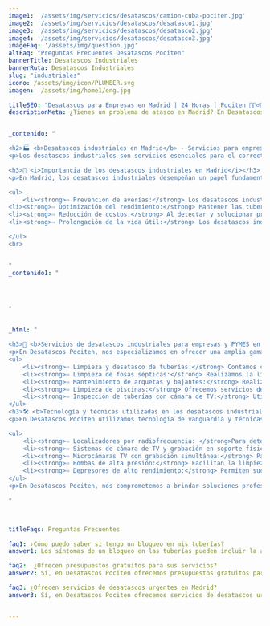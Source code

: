 ```yaml
---
image1: '/assets/img/servicios/desatascos/camion-cuba-pociten.jpg'
image2: '/assets/img/servicios/desatascos/desatasco1.jpg'
image3: '/assets/img/servicios/desatascos/desatasco2.jpg'
image4: '/assets/img/servicios/desatascos/desatasco3.jpg'
imageFaq: '/assets/img/question.jpg'
altFaq: "Preguntas Frecuentes Desatascos Pociten"
bannerTitle: Desatascos Industriales
bannerRuta: Desatascos Industriales
slug: "industriales"
icono: /assets/img/icon/PLUMBER.svg
imagen:  /assets/img/home1/eng.jpg

titleSEO: "Desatascos para Empresas en Madrid | 24 Horas | Pociten 💪👷‍♂️🚰"
descriptionMeta: ¿Tienes un problema de atasco en Madrid? En Desatascos Pociten ofrecemos servicios de desatrancos urgentes con soluciones rápidas y profesionales. ¡Contacta con nosotros y soluciona tu problema de atasco hoy mismo! 💪👷‍♂️🚰


_contenido: "

<h2>🏭 <b>Desatascos industriales en Madrid</b> - Servicios para empresas y PYMES en Desatascos Pociten</h2>
<p>Los desatascos industriales son servicios esenciales para el correcto funcionamiento de las instalaciones empresariales. En Desatascos Pociten, ofrecemos soluciones para empresas y PYMES en Madrid, especializándonos en desatrancos, desatascos 24 horas y mantenimiento de fosas sépticas, alcantarillado, bajantes, arquetas e inspección con cámara TV. Utilizando tecnología y técnicas especializadas, garantizamos resultados eficientes y profesionales en la región madrileña.</p>

<h3>🌟 <i>Importancia de los desatascos industriales en Madrid</i></h3>
<p>En Madrid, los desatascos industriales desempeñan un papel fundamental en el mantenimiento y funcionamiento óptimo de las instalaciones industriales. Estos servicios son esenciales para evitar obstrucciones en las tuberías, que pueden ocasionar graves problemas e interrupciones en la producción.</p>

<ul>
    <li><strong>⇨ Prevención de averías:</strong> Los desatascos industriales ayudan a prevenir averías en las tuberías, evitando daños mayores y costosas reparaciones.</li><br>
<li><strong>⇨ Optimización del rendimiento:</strong> Mantener las tuberías limpias y despejadas garantiza un funcionamiento eficiente y óptimo de los procesos industriales.</li><br>
<li><strong>⇨ Reducción de costos:</strong> Al detectar y solucionar problemas de obstrucción de manera temprana, se evitan gastos innecesarios y pérdidas económicas derivadas de paradas de producción.</li><br>
<li><strong>⇨ Prolongación de la vida útil:</strong> Los desatascos industriales contribuyen a prolongar la vida útil de las tuberías y equipos, evitando su deterioro prematuro.</li>

</ul>
<br>


"
_contenido1: "




"


_html: "

<h3>🔨 <b>Servicios de desatascos industriales para empresas y PYMES en Madrid</b></h3>
<p>En Desatascos Pociten, nos especializamos en ofrecer una amplia gama de servicios de desatascos industriales para empresas y PYMES en Madrid:</p>
<ul>
    <li><strong>⇨ Limpieza y desatasco de tuberías:</strong> Contamos con equipos especializados y personal altamente capacitado para la limpieza y desatasco de todo tipo de tuberías industriales.</li><br>
    <li><strong>⇨ Limpieza de fosas sépticas:</strong> Realizamos la limpieza y mantenimiento de fosas sépticas, garantizando su correcto funcionamiento y evitando problemas de saturación y malos olores.</li><br>
    <li><strong>⇨ Mantenimiento de arquetas y bajantes:</strong> Realizamos el mantenimiento preventivo de arquetas y bajantes para evitar obstrucciones y problemas futuros.</li><br>
    <li><strong>⇨ Limpieza de piscinas:</strong> Ofrecemos servicios de limpieza y mantenimiento de piscinas industriales, asegurando la calidad del agua y el correcto funcionamiento de los sistemas de filtrado.</li><br>
    <li><strong>⇨ Inspección de tuberías con cámara de TV:</strong> Utilizamos equipos de última generación para inspeccionar el estado de las tuberías y detectar posibles anomalías o daños.</li><br>
</ul>
<h3>🛠️ <b>Tecnología y técnicas utilizadas en los desatascos industriales en Madrid</b></h3>
<p>En Desatascos Pociten utilizamos tecnología de vanguardia y técnicas especializadas para realizar desatascos industriales eficientes y profesionales en Madrid:</p>

<ul>
    <li><strong>⇨ Localizadores por radiofrecuencia: </strong>Para detectar y ubicar con precisión cualquier tipo de obstrucción o anomalía en las tuberías industriales.</li><br>
    <li><strong>⇨ Sistemas de cámara de TV y grabación en soporte físico: </strong>Cámaras de alta resolución para una visión detallada del interior de las tuberías, con capacidad de grabar en DVD para análisis posterior.</li><br>
    <li><strong>⇨ Microcámaras TV con grabación simultánea:</strong> Para inspecciones específicas y de difícil acceso, garantizando un diagnóstico preciso y una acción rápida.</li><br>
    <li><strong>⇨ Bombas de alta presión:</strong> Facilitan la limpieza y desatranco de tuberías industriales, eliminando cualquier tipo de obstrucción eficazmente.</li><br>
    <li><strong>⇨ Depresores de alto rendimiento:</strong> Permiten succionar los residuos de manera eficiente, evitando posibles obstrucciones y asegurando un correcto funcionamiento de las instalaciones.</li><br>
</ul>
<p>En Desatascos Pociten, nos comprometemos a brindar soluciones profesionales y de calidad en cada uno de nuestros servicios de desatascos industriales, adaptándonos a las necesidades específicas de cada cliente en Madrid. Con la experiencia de nuestro equipo y la utilización de la última tecnología, garantizamos resultados óptimos y satisfacción total.</p>
	    
"



titleFaqs: Preguntas Frecuentes

faq1: ¿Cómo puedo saber si tengo un bloqueo en mis tuberías?
answer1: Los síntomas de un bloqueo en las tuberías pueden incluir la acumulación de agua en el fregadero o en la ducha, olores desagradables provenientes de los desagües y el desbordamiento del inodoro.

faq2:  ¿Ofrecen presupuestos gratuitos para sus servicios?
answer2: Sí, en Desatascos Pociten ofrecemos presupuestos gratuitos para todos nuestros servicios de desatascos en Madrid. Puede contactarnos en cualquier momento para solicitar uno.

faq3: ¿Ofrecen servicios de desatascos urgentes en Madrid?
answer3: Sí, en Desatascos Pociten ofrecemos servicios de desatascos urgentes en Madrid para solucionar los problemas de nuestros clientes de forma rápida y efectiva.


---
```

